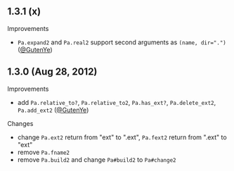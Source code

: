## 1.3.1 (x)

Improvements

  - `Pa.expand2` and `Pa.real2` support second arguments as `(name, dir=".")` ([@GutenYe][])

## 1.3.0 (Aug 28, 2012)

Improvements

  - add `Pa.relative_to?`, `Pa.relative_to2`, `Pa.has_ext?`, `Pa.delete_ext2`, `Pa.add_ext2` ([@GutenYe][])

Changes

  - change `Pa.ext2` return from "ext" to ".ext", `Pa.fext2` return from ".ext" to "ext"
  - remove `Pa.fname2`
  - remove `Pa.build2` and change `Pa#build2` to `Pa#change2`

<!--- The following link definition list is generated by PimpMyChangelog --->
[@GutenYe]: https://github.com/GutenYe
